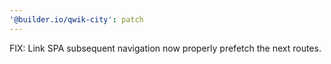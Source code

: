 ```yaml
---
'@builder.io/qwik-city': patch
---
```


FIX: Link SPA subsequent navigation now properly prefetch the next routes.
